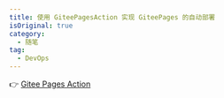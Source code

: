 ```yaml
---
title: 使用 GiteePagesAction 实现 GiteePages 的自动部署
isOriginal: true
category:
  - 随笔
tag:
  - DevOps
---
```


👉 [Gitee Pages Action](https://github.com/marketplace/actions/gitee-pages-action)